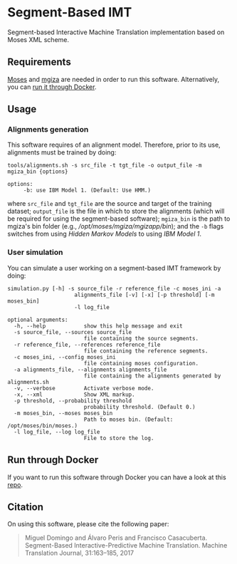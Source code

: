 # Segment-Based IMT
Segment-based Interactive Machine Translation implementation based on Moses XML scheme.

## Requirements
[Moses](https://github.com/moses-smt/mosesdecoder) and [mgiza](https://github.com/moses-smt/mgiza) are needed in order to run this software. Alternatively, you can [run it through Docker](#run-through-docker).

## Usage
### Alignments generation
This software requires of an alignment model. Therefore, prior to its use, alignments must be trained by doing:
```
tools/alignments.sh -s src_file -t tgt_file -o output_file -m mgiza_bin {options}

options:
     -b: use IBM Model 1. (Default: Use HMM.)
```

where `src_file` and `tgt_file` are the source and target of the training dataset; `output_file` is the file in which to store the alignments (which will be required for using the segment-based software); `mgiza_bin` is the path to mgiza's bin folder (e.g., */opt/moses/mgiza/mgizapp/bin*); and the `-b` flags switches from using *Hidden Markov Models* to using *IBM Model 1*.

### User simulation
You can simulate a user working on a segment-based IMT framework by doing:
```
simulation.py [-h] -s source_file -r reference_file -c moses_ini -a
                     alignments_file [-v] [-x] [-p threshold] [-m moses_bin]
                     -l log_file

optional arguments:
  -h, --help            show this help message and exit
  -s source_file, --sources source_file
                        file containing the source segments.
  -r reference_file, --references reference_file
                        file containing the reference segments.
  -c moses_ini, --config moses_ini
                        file containing moses configuration.
  -a alignments_file, --alignments alignments_file
                        file containing the alignments generated by alignments.sh
  -v, --verbose         Activate verbose mode.
  -x, --xml             Show XML markup.
  -p threshold, --probability threshold
                        probability threshold. (Default 0.)
  -m moses_bin, --moses moses_bin
                        Path to moses bin. (Default: /opt/moses/bin/moses.)
  -l log_file, --log log_file
                        File to store the log.
```

## Run through Docker
If you want to run this software through Docker you can have a look at this [repo](https://github.com/midobal/dockerfiles/tree/master/sb-imt).

## Citation
On using this software, please cite the following paper:

>Miguel Domingo and Álvaro Peris and Francisco Casacuberta. Segment-Based Interactive-Predictive Machine Translation. Machine Translation
Journal, 31:163–185, 2017
